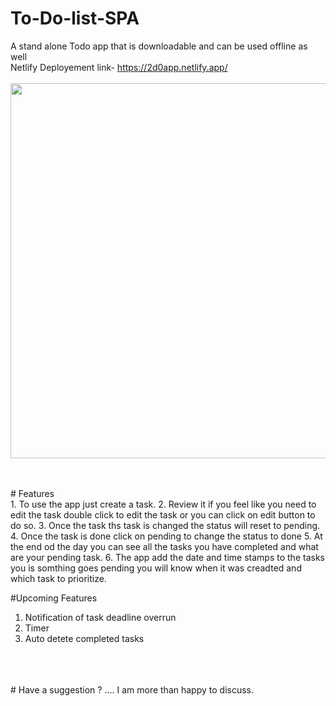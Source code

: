 # To-Do-list-SPA
A stand alone Todo app that is downloadable and can be used offline as well 
<br/>
Netlify Deployement link- https://2d0app.netlify.app/
<br/>
<br/>
<img src="https://i.ibb.co/GMsSnZq/git.jpg" height="600px" width="1080px">

<br/>
<br/>
# Features
<br/>
1. To use the app just create a task.
2. Review it if you feel like you need to edit the task double click to edit the task or you can click on edit button to do so.
3. Once the task ths task is changed the status will reset to pending.
4. Once the task is done click on pending to change the status to done 
5. At the end od the day you can see all the tasks you have completed and what are your pending task.
6. The app add the date and time stamps to the tasks you is somthing goes pending you will know when it was creadted and which task to prioritize.

#Upcoming Features

1. Notification of task deadline overrun
2. Timer
3. Auto detete completed tasks
<br/>
<br/>
<br/>
# Have a suggestion ? .... I am more than happy to discuss.

